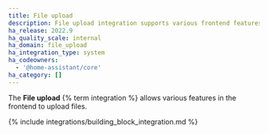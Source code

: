 ```yaml
---
title: File upload
description: File upload integration supports various frontend features within Home Assistant
ha_release: 2022.9
ha_quality_scale: internal
ha_domain: file_upload
ha_integration_type: system
ha_codeowners:
  - '@home-assistant/core'
ha_category: []
---
```


The **File upload** {% term integration %} allows various features in the frontend to upload files.

{% include integrations/building_block_integration.md %}
